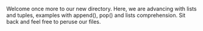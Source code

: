 Welcome once more to our new directory. Here, we are advancing with lists and tuples, examples with append(), pop() and lists comprehension. Sit back and feel free to peruse our files.
